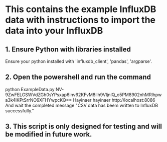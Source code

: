 # This contains the example InfluxDB data with instructions to import the data into your InfluxDB

## 1. Ensure Python with libraries installed
Ensure your python installed with 'influxdb_client', 'pandas', 'argparse'.

## 2. Open the powershell and run the command
python ExampleData.py NV-9ZwFELGSWVdZGh0sYPsxap6lnv62KFvM8ilh9VljnlQ_o5PM8902nhMRlhpwa3k4lKPtSrrNO9XFHYwpcKQ== Hayinaer hayinaer http://localhost:8086
And wait the completed message "CSV data has beem written to InfluxDB successfully."

## 3. This script is only designed for testing and will be modified in future work.